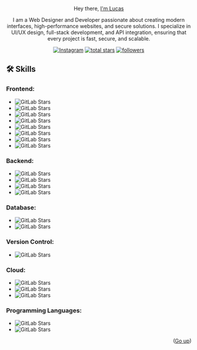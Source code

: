
<a name="readme-top"></a>



<div align="center">

Hey there, <a href="#">I'm Lucas</a>
<p>I am a Web Designer and Developer passionate about creating modern interfaces, high-performance websites, and secure solutions. I specialize in UI/UX design, full-stack development, and API integration, ensuring that every project is fast, secure, and scalable.</p>
<p align="center">
  <a href="https://www.instagram.com/lucass.juarez_/"><img alt="Instagram" title="Instagram" src="https://img.shields.io/badge/Instagram-E4405F?style=for-the-badge&logo=instagram&logoColor=white"/></a>
<a href="https://github.com/TheDevLucas?tab=repositories&sort=stargazers">
    <img alt="total stars" title="Total stars on GitHub" src="https://custom-icon-badges.demolab.com/github/stars/thedevlucas?color=B8B92B&style=for-the-badge&labelColor=959532&logo=star"/></a>
   <a href="https://github.com/TheDevLucas"><img alt="followers" title="Follow me on Github" src="https://img.shields.io/github/followers/thedevlucas?color=236ad3&style=for-the-badge&logo=github&label=Follow"/></a>
 </p>


</div>

## 🛠️ Skills

### Frontend:
- ![GitLab Stars](https://img.shields.io/badge/HTML5-E34F26?style=for-the-badge&logo=html5&logoColor=white)
- ![GitLab Stars](https://img.shields.io/badge/CSS3-1572B6?style=for-the-badge&logo=css3&logoColor=white)
- ![GitLab Stars](https://img.shields.io/badge/JavaScript-323330?style=for-the-badge&logo=javascript&logoColor=F7DF1E)
- ![GitLab Stars](https://img.shields.io/badge/React-20232A?style=for-the-badge&logo=react&logoColor=61DAFB)
- ![GitLab Stars](https://img.shields.io/badge/Tailwind_CSS-38B2AC?style=for-the-badge&logo=tailwind-css&logoColor=white)
- ![GitLab Stars](https://img.shields.io/badge/Bootstrap-563D7C?style=for-the-badge&logo=bootstrap&logoColor=white)
- ![GitLab Stars](https://img.shields.io/badge/Figma-F24E1E?style=for-the-badge&logo=figma&logoColor=white)
- ![GitLab Stars](https://img.shields.io/badge/Adobe%20Photoshop-31A8FF?style=for-the-badge&logo=Adobe%20Photoshop&logoColor=black)

### Backend:
- ![GitLab Stars](https://img.shields.io/badge/Node%20js-339933?style=for-the-badge&logo=nodedotjs&logoColor=white)
- ![GitLab Stars](https://img.shields.io/badge/Express%20js-000000?style=for-the-badge&logo=express&logoColor=white)
- ![GitLab Stars](https://img.shields.io/badge/PHP-777BB4?style=for-the-badge&logo=php&logoColor=white)
- ![GitLab Stars](https://img.shields.io/badge/Lua-2C2D72?style=for-the-badge&logo=lua&logoColor=white)

### Database:
- ![GitLab Stars](https://img.shields.io/badge/MongoDB-13aa52?style=for-the-badge&logo=mongodb&logoColor=white)
- ![GitLab Stars](https://img.shields.io/badge/MySQL-005C84?style=for-the-badge&logo=mysql&logoColor=white)

### Version Control:
- ![GitLab Stars](https://img.shields.io/badge/GIT-E44C30?style=for-the-badge&logo=git&logoColor=white)

### Cloud:
- ![GitLab Stars](https://img.shields.io/badge/AWS-232F3E?style=flat&logo=amazonwebservices&logoColor=white)
- ![GitLab Stars](https://img.shields.io/badge/Red_Hat-EE0000?style=for-the-badge&logo=redhat&logoColor=white)
- ![GitLab Stars](https://img.shields.io/badge/Ubuntu-E95420?style=for-the-badge&logo=Ubuntu&logoColor=white) 

### Programming Languages:
- ![GitLab Stars](https://img.shields.io/badge/Python-FFD43B?style=for-the-badge&logo=python&logoColor=blue)
- ![GitLab Stars](https://img.shields.io/badge/Java-ED8B00?style=for-the-badge&logo=openjdk&logoColor=white)



<p align="right">(<a href="#readme-top">Go up</a>)</p>
